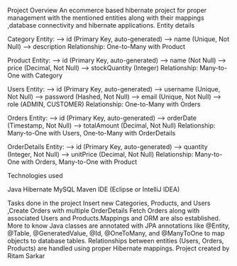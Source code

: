 
Project Overview
An ecommerce based hibernate project for proper management with the mentioned entities along with their mappings ,database connectivity and hibernate applications.
Entity details

Category Entity: ⟶ id (Primary Key, auto-generated) ⟶ name (Unique, Not Null) ⟶ description Relationship: One-to-Many with Product

Product Entity: ⟶ id (Primary Key, auto-generated) ⟶ name (Not Null) ⟶ price (Decimal, Not Null) ⟶ stockQuantity (Integer) Relationship: Many-to-One with Category

Users Entity: ⟶ id (Primary Key, auto-generated) ⟶ username (Unique, Not Null) ⟶ password (Hashed, Not Null) ⟶ email (Unique, Not Null) ⟶ role (ADMIN, CUSTOMER) Relationship: One-to-Many with Orders

Orders Entity: ⟶ id (Primary Key, auto-generated) ⟶ orderDate (Timestamp, Not Null) ⟶ totalAmount (Decimal, Not Null) Relationship: Many-to-One with Users, One-to-Many with OrderDetails

OrderDetails Entity: ⟶ id (Primary Key, auto-generated) ⟶ quantity (Integer, Not Null) ⟶ unitPrice (Decimal, Not Null) Relationship: Many-to-One with Orders, Many-to-One with Product

Technologies used

Java Hibernate MySQL Maven IDE (Eclipse or IntelliJ IDEA)

Tasks done in the project
Insert new Categories, Products, and Users ,Create Orders with multiple OrderDetails Fetch Orders along with associated Users and Products.Mappings and ORM are also established.
More to know
Java classes are annotated with JPA annotations like @Entity, @Table, @GeneratedValue, @Id, @OneToMany, and @ManyToOne to map objects to database tables. Relationships between entities (Users, Orders, Products) are handled using proper Hibernate mappings.
Project created by Ritam Sarkar
